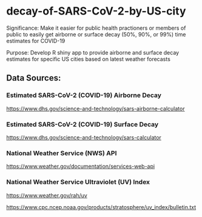 # decay-of-SARS-CoV-2-by-US-city
Significance: Make it easier for public health practioners or members of public to easily get airborne or surface decay (50%, 90%, or 99%) time estimates for COVID-19

Purpose: Develop R shiny app to provide airborne and surface decay estimates for specific US cities based on latest weather forecasts

## Data Sources:
### Estimated SARS-CoV-2 (COVID-19) Airborne Decay
https://www.dhs.gov/science-and-technology/sars-airborne-calculator
### Estimated SARS-CoV-2 (COVID-19) Surface Decay
https://www.dhs.gov/science-and-technology/sars-calculator
### National Weather Service (NWS) API
https://www.weather.gov/documentation/services-web-api
### National Weather Service Ultraviolet (UV) Index 
https://www.weather.gov/rah/uv

https://www.cpc.ncep.noaa.gov/products/stratosphere/uv_index/bulletin.txt

